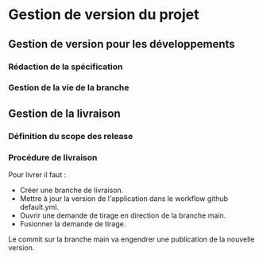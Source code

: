# Gestion de version du projet

## Gestion de version pour les développements

### Rédaction de la spécification

### Gestion de la vie de la branche

## Gestion de la livraison

### Définition du scope des release

### Procédure de livraison

Pour livrer il faut :

- Créer une branche de livraison.
- Mettre à jour la version de l'application dans le workflow github default.yml.
- Ouvrir une demande de tirage en direction de la branche main.
- Fusionner la demande de tirage.

Le commit sur la branche main va engendrer une publication de la nouvelle version.
